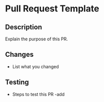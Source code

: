 ﻿# Pull Request Template

## Description
Explain the purpose of this PR.

## Changes
- List what you changed

## Testing
- Steps to test this PR
-add

